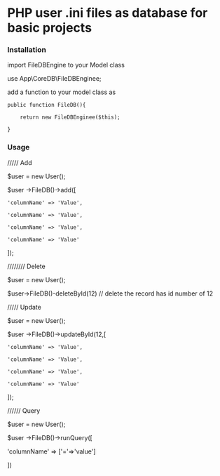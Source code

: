 <h1>PHP user .ini files as database for basic projects</h1>

<h3>Installation</h3>

import FileDBEngine to your Model class

use App\CoreDB\FileDBEnginee;

add a function to your model class as

    public function FileDB(){
    
        return new FileDBEnginee($this);
        
    }

<h3>Usage</h3>

///// Add

$user = new User();

$user ->FileDB()->add([

    'columnName' => 'Value',
    
    'columnName' => 'Value',
    
    'columnName' => 'Value',
    
    'columnName' => 'Value'
    
]);


//////// Delete

$user = new User();

$user->FileDB()-deleteById(12) // delete the record has id number of 12


///// Update

$user = new User();

$user ->FileDB()->updateById(12,[

    'columnName' => 'Value',
    
    'columnName' => 'Value',
    
    'columnName' => 'Value',
    
    'columnName' => 'Value'
    
]);

////// Query

$user = new User();

$user ->FileDB()->runQuery([

'columnName' => ['='=>'value']

])
